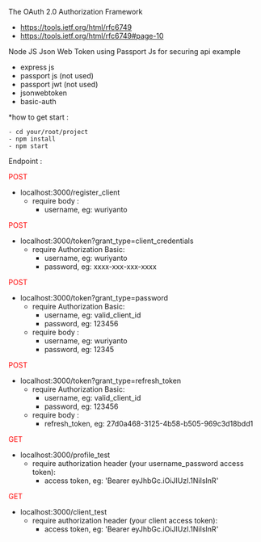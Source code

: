 The OAuth 2.0 Authorization Framework
- https://tools.ietf.org/html/rfc6749
- https://tools.ietf.org/html/rfc6749#page-10

Node JS Json Web Token using Passport Js for securing api example
- express js
- passport js (not used)
- passport jwt (not used)
- jsonwebtoken
- basic-auth

*how to get start :
```shell
- cd your/root/project
- npm install
- npm start
```

Endpoint :

<font color="red">POST</font>
- localhost:3000/register_client
  - require body :
    - username, eg: wuriyanto

<font color="red">POST</font>
- localhost:3000/token?grant_type=client_credentials
  - require Authorization Basic:
    - username, eg: wuriyanto
    - password, eg: xxxx-xxx-xxx-xxxx

<font color="red">POST</font>
- localhost:3000/token?grant_type=password
  - require Authorization Basic:
    - username, eg: valid_client_id
    - password, eg: 123456
  - require body :
    - username, eg: wuriyanto
    - password, eg: 12345

<font color="red">POST</font>
- localhost:3000/token?grant_type=refresh_token
  - require Authorization Basic:
    - username, eg: valid_client_id
    - password, eg: 123456
  - require body :
      - refresh_token, eg: 27d0a468-3125-4b58-b505-969c3d18bdd1

<font color="red">GET</font>
- localhost:3000/profile_test
    - require authorization header (your username_password access token):
      - access token, eg: 'Bearer eyJhbGc.iOiJIUzI.1NiIsInR'

<font color="red">GET</font>
- localhost:3000/client_test
    - require authorization header (your client access token):
      - access token, eg: 'Bearer eyJhbGc.iOiJIUzI.1NiIsInR'
